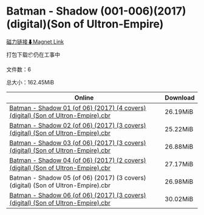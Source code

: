 # Batman - Shadow (001-006)(2017)(digital)(Son of Ultron-Empire)

[磁力链接⬇Magnet Link](magnet:?xt=urn:btih:11599fb2e51e3566dd6617f6d8efba5dc7981199&dn=Batman%20-%20Shadow%20%28001-006%29%282017%29%28digital%29%28Son%20of%20Ultron-Empire%29)

打包下载📦仍在工事中

文件数：6

总大小：162.45MiB

Online | Download
--- | ---
[Batman - Shadow 01 (of 06) (2017) (4 covers) (digital) (Son of Ultron-Empire).cbr](https://github.com/alicewish/markdown/blob/master/comic/Batman-Shadow-01-of-06-2017-4-covers-digital-Son-of-Ultron-Empire-cbr.md) | 26.19MiB
[Batman - Shadow 02 (of 06) (2017) (3 covers) (digital) (Son of Ultron-Empire).cbr](https://github.com/alicewish/markdown/blob/master/comic/Batman-Shadow-02-of-06-2017-3-covers-digital-Son-of-Ultron-Empire-cbr.md) | 25.22MiB
[Batman - Shadow 03 (of 06) (2017) (3 covers) (digital) (Son of Ultron-Empire).cbr](https://github.com/alicewish/markdown/blob/master/comic/Batman-Shadow-03-of-06-2017-3-covers-digital-Son-of-Ultron-Empire-cbr.md) | 26.88MiB
[Batman - Shadow 04 (of 06) (2017) (2 covers) (digital) (Son of Ultron-Empire).cbr](https://github.com/alicewish/markdown/blob/master/comic/Batman-Shadow-04-of-06-2017-2-covers-digital-Son-of-Ultron-Empire-cbr.md) | 27.17MiB
Batman - Shadow 05 (of 06) (2017) (3 covers) (digital) (Son of Ultron-Empire).cbr | 26.98MiB
[Batman - Shadow 06 (of 06) (2017) (3 covers) (digital) (Son of Ultron-Empire).cbr](https://github.com/alicewish/markdown/blob/master/comic/Batman-Shadow-06-of-06-2017-3-covers-digital-Son-of-Ultron-Empire-cbr.md) | 30.02MiB